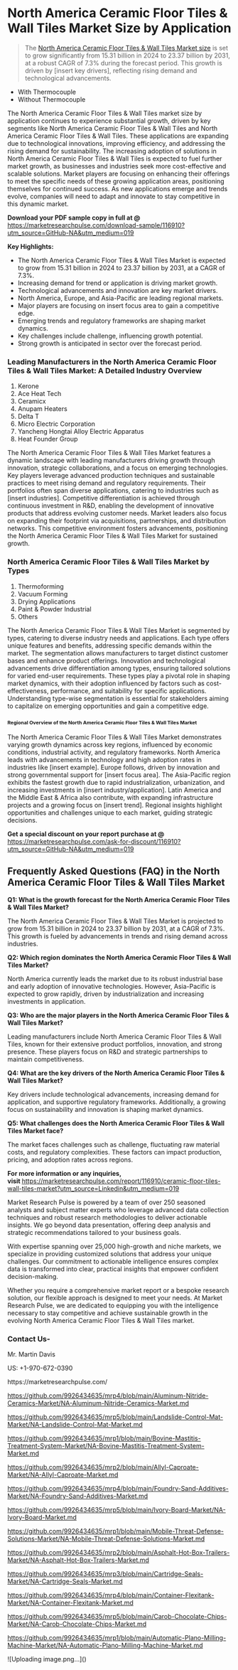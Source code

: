 <h1>North America Ceramic Floor Tiles & Wall Tiles Market&nbsp;Size by Application</h1><blockquote><p>The <a href="https://marketresearchpulse.com/download-sample/116910?utm_source=GitHub-NA&amp;utm_medium=019">North America Ceramic Floor Tiles & Wall Tiles Market size</a> is set to grow significantly from 15.31 billion in 2024 to 23.37 billion by 2031, at a robust CAGR of 7.3% during the forecast period. This growth is driven by [insert key drivers], reflecting rising demand and technological advancements.</p></blockquote><ul><li>With Thermocouple<li> Without Thermocouple</li></ul><p>The North America Ceramic Floor Tiles & Wall Tiles market size by application continues to experience substantial growth, driven by key segments like North America Ceramic Floor Tiles & Wall Tiles and North America Ceramic Floor Tiles & Wall Tiles. These applications are expanding due to technological innovations, improving efficiency, and addressing the rising demand for sustainability. The increasing adoption of solutions in North America Ceramic Floor Tiles & Wall Tiles is expected to fuel further market growth, as businesses and industries seek more cost-effective and scalable solutions. Market players are focusing on enhancing their offerings to meet the specific needs of these growing application areas, positioning themselves for continued success. As new applications emerge and trends evolve, companies will need to adapt and innovate to stay competitive in this dynamic market.</p><p><strong>Download your PDF sample copy in full at @ </strong><a href="https://marketresearchpulse.com/download-sample/116910?utm_source=GitHub-NA&amp;utm_medium=019">https://marketresearchpulse.com/download-sample/116910?utm_source=GitHub-NA&amp;utm_medium=019</a></p><p><strong>Key Highlights: </strong></p><ul><li>The North America Ceramic Floor Tiles & Wall Tiles Market is expected to grow from 15.31 billion in 2024 to 23.37 billion by 2031, at a CAGR of 7.3%.</li><li>Increasing demand for trend or application is driving market growth.</li><li>Technological advancements and innovation are key market drivers.</li><li>North America, Europe, and Asia-Pacific are leading regional markets.</li><li>Major players are focusing on insert focus area to gain a competitive edge.</li><li>Emerging trends and regulatory frameworks are shaping market dynamics.</li><li>Key challenges include challenge, influencing growth potential.</li><li>Strong growth is anticipated in sector over the forecast period.</li></ul><h3>Leading Manufacturers in the North America Ceramic Floor Tiles & Wall Tiles Market: A Detailed Industry Overview</h3><ol><li>Kerone</li><li>Ace Heat Tech</li><li>Ceramicx</li><li>Anupam Heaters</li><li>Delta T</li><li>Micro Electric Corporation</li><li>Yancheng Hongtai Alloy Electric Apparatus</li><li>Heat Founder Group</li></ol><div class="flex max-w-full flex-col flex-grow"><div class="min-h-8 text-message flex w-full flex-col items-end gap-2 whitespace-normal break-words [.text-message+&amp;]:mt-5" dir="auto" data-message-author-role="assistant" data-message-id="fd8432e4-4910-450d-b182-61b7bfb0a01f" data-message-model-slug="gpt-4o"><div class="flex w-full flex-col gap-1 empty:hidden first:pt-[3px]"><div class="markdown prose w-full break-words dark:prose-invert light"><p>The North America Ceramic Floor Tiles & Wall Tiles Market features a dynamic landscape with leading manufacturers driving growth through innovation, strategic collaborations, and a focus on emerging technologies. Key players leverage advanced production techniques and sustainable practices to meet rising demand and regulatory requirements. Their portfolios often span diverse applications, catering to industries such as [insert industries]. Competitive differentiation is achieved through continuous investment in R&amp;D, enabling the development of innovative products that address evolving customer needs. Market leaders also focus on expanding their footprint via acquisitions, partnerships, and distribution networks. This competitive environment fosters advancements, positioning the North America Ceramic Floor Tiles & Wall Tiles Market for sustained growth.</p></div></div></div></div><h3>North America Ceramic Floor Tiles & Wall Tiles Market by Types</h3><ol><li>Thermoforming<li> Vacuum Forming<li> Drying Applications<li> Paint & Powder Industrial<li> Others</li></ol><div class="flex max-w-full flex-col flex-grow"><div class="min-h-8 text-message flex w-full flex-col items-end gap-2 whitespace-normal break-words [.text-message+&amp;]:mt-5" dir="auto" data-message-author-role="assistant" data-message-id="084470be-0bb7-4664-bddf-5156b4f41249" data-message-model-slug="gpt-4o-mini"><div class="flex w-full flex-col gap-1 empty:hidden first:pt-[3px]"><div class="markdown prose w-full break-words dark:prose-invert light"><p>The North America Ceramic Floor Tiles & Wall Tiles Market is segmented by types, catering to diverse industry needs and applications. Each type offers unique features and benefits, addressing specific demands within the market. The segmentation allows manufacturers to target distinct customer bases and enhance product offerings. Innovation and technological advancements drive differentiation among types, ensuring tailored solutions for varied end-user requirements. These types play a pivotal role in shaping market dynamics, with their adoption influenced by factors such as cost-effectiveness, performance, and suitability for specific applications. Understanding type-wise segmentation is essential for stakeholders aiming to capitalize on emerging opportunities and gain a competitive edge.</p></div></div></div></div><h3><span style="font-size: 11px;">Regional Overview of the North America Ceramic Floor Tiles & Wall Tiles Market</span></h3><div class="flex max-w-full flex-col flex-grow"><div class="min-h-8 text-message flex w-full flex-col items-end gap-2 whitespace-normal break-words [.text-message+&amp;]:mt-5" dir="auto" data-message-author-role="assistant" data-message-id="e9038762-ce64-4e30-91c9-9bd413514231" data-message-model-slug="gpt-4o-mini"><div class="flex w-full flex-col gap-1 empty:hidden first:pt-[3px]"><div class="markdown prose w-full break-words dark:prose-invert light"><p>The North America Ceramic Floor Tiles & Wall Tiles Market demonstrates varying growth dynamics across key regions, influenced by economic conditions, industrial activity, and regulatory frameworks. North America leads with advancements in technology and high adoption rates in industries like [insert example]. Europe follows, driven by innovation and strong governmental support for [insert focus area]. The Asia-Pacific region exhibits the fastest growth due to rapid industrialization, urbanization, and increasing investments in [insert industry/application]. Latin America and the Middle East &amp; Africa also contribute, with expanding infrastructure projects and a growing focus on [insert trend]. Regional insights highlight opportunities and challenges unique to each market, guiding strategic decisions.</p></div></div></div></div><p><strong>Get a special discount on your report purchase at @ </strong><a href="https://marketresearchpulse.com/ask-for-discount/116910?utm_source=GitHub-NA&amp;utm_medium=019">https://marketresearchpulse.com/ask-for-discount/116910?utm_source=GitHub-NA&amp;utm_medium=019</a></p><h2>Frequently Asked Questions (FAQ) in the North America Ceramic Floor Tiles & Wall Tiles Market</h2><p><strong>Q1: What is the growth forecast for the North America Ceramic Floor Tiles & Wall Tiles Market?</strong></p><p>The North America Ceramic Floor Tiles & Wall Tiles Market is projected to grow from 15.31 billion in 2024 to 23.37 billion by 2031, at a CAGR of 7.3%. This growth is fueled by advancements in trends and rising demand across industries.</p><p><strong>Q2: Which region dominates the North America Ceramic Floor Tiles & Wall Tiles Market?</strong></p><p>North America currently leads the market due to its robust industrial base and early adoption of innovative technologies. However, Asia-Pacific is expected to grow rapidly, driven by industrialization and increasing investments in application.</p><p><strong>Q3: Who are the major players in the North America Ceramic Floor Tiles & Wall Tiles Market?</strong></p><p>Leading manufacturers include North America Ceramic Floor Tiles & Wall Tiles, known for their extensive product portfolios, innovation, and strong presence. These players focus on R&amp;D and strategic partnerships to maintain competitiveness.</p><p><strong>Q4: What are the key drivers of the North America Ceramic Floor Tiles & Wall Tiles Market?</strong></p><p>Key drivers include technological advancements, increasing demand for application, and supportive regulatory frameworks. Additionally, a growing focus on sustainability and innovation is shaping market dynamics.</p><p><strong>Q5: What challenges does the North America Ceramic Floor Tiles & Wall Tiles Market face?</strong></p><p>The market faces challenges such as challenge, fluctuating raw material costs, and regulatory complexities. These factors can impact production, pricing, and adoption rates across regions.</p><p><strong>For more information or any inquiries, visit&nbsp;</strong><a href="https://marketresearchpulse.com/report/116910/ceramic-floor-tiles-wall-tiles-market?utm_source=Linkedin&utm_medium=019">https://marketresearchpulse.com/report/116910/ceramic-floor-tiles-wall-tiles-market?utm_source=Linkedin&utm_medium=019</a></p><p>Market Research Pulse is powered by a team of over 250 seasoned analysts and subject matter experts who leverage advanced data collection techniques and robust research methodologies to deliver actionable insights. We go beyond data presentation, offering deep analysis and strategic recommendations tailored to your business goals.</p><p>With expertise spanning over 25,000 high-growth and niche markets, we specialize in providing customized solutions that address your unique challenges. Our commitment to actionable intelligence ensures complex data is transformed into clear, practical insights that empower confident decision-making.</p><p>Whether you require a comprehensive market report or a bespoke research solution, our flexible approach is designed to meet your needs. At Market Research Pulse, we are dedicated to equipping you with the intelligence necessary to stay competitive and achieve sustainable growth in the evolving North America Ceramic Floor Tiles & Wall Tiles market.</p><h3><strong>Contact Us-</strong></h3><p>Mr. Martin Davis</p><p>US: +1-970-672-0390</p><p>https://marketresearchpulse.com/</p><p><a href="https://github.com/9926434635/mrp4/blob/main/Aluminum-Nitride-Ceramics-Market/NA-Aluminum-Nitride-Ceramics-Market.md">https://github.com/9926434635/mrp4/blob/main/Aluminum-Nitride-Ceramics-Market/NA-Aluminum-Nitride-Ceramics-Market.md</a></p><p><a href="https://github.com/9926434635/mrp5/blob/main/Landslide-Control-Mat-Market/NA-Landslide-Control-Mat-Market.md">https://github.com/9926434635/mrp5/blob/main/Landslide-Control-Mat-Market/NA-Landslide-Control-Mat-Market.md</a></p><p><a href="https://github.com/9926434635/mrp1/blob/main/Bovine-Mastitis-Treatment-System-Market/NA-Bovine-Mastitis-Treatment-System-Market.md">https://github.com/9926434635/mrp1/blob/main/Bovine-Mastitis-Treatment-System-Market/NA-Bovine-Mastitis-Treatment-System-Market.md</a></p><p><a href="https://github.com/9926434635/mrp2/blob/main/Allyl-Caproate-Market/NA-Allyl-Caproate-Market.md">https://github.com/9926434635/mrp2/blob/main/Allyl-Caproate-Market/NA-Allyl-Caproate-Market.md</a></p><p><a href="https://github.com/9926434635/mrp4/blob/main/Foundry-Sand-Additives-Market/NA-Foundry-Sand-Additives-Market.md">https://github.com/9926434635/mrp4/blob/main/Foundry-Sand-Additives-Market/NA-Foundry-Sand-Additives-Market.md</a></p><p><a href="https://github.com/9926434635/mrp5/blob/main/Ivory-Board-Market/NA-Ivory-Board-Market.md">https://github.com/9926434635/mrp5/blob/main/Ivory-Board-Market/NA-Ivory-Board-Market.md</a></p><p><a href="https://github.com/9926434635/mrp1/blob/main/Mobile-Threat-Defense-Solutions-Market/NA-Mobile-Threat-Defense-Solutions-Market.md">https://github.com/9926434635/mrp1/blob/main/Mobile-Threat-Defense-Solutions-Market/NA-Mobile-Threat-Defense-Solutions-Market.md</a></p><p><a href="https://github.com/9926434635/mrp2/blob/main/Asphalt-Hot-Box-Trailers-Market/NA-Asphalt-Hot-Box-Trailers-Market.md">https://github.com/9926434635/mrp2/blob/main/Asphalt-Hot-Box-Trailers-Market/NA-Asphalt-Hot-Box-Trailers-Market.md</a></p><p><a href="https://github.com/9926434635/mrp3/blob/main/Cartridge-Seals-Market/NA-Cartridge-Seals-Market.md">https://github.com/9926434635/mrp3/blob/main/Cartridge-Seals-Market/NA-Cartridge-Seals-Market.md</a></p><p><a href="https://github.com/9926434635/mrp4/blob/main/Container-Flexitank-Market/NA-Container-Flexitank-Market.md">https://github.com/9926434635/mrp4/blob/main/Container-Flexitank-Market/NA-Container-Flexitank-Market.md</a></p><p><a href="https://github.com/9926434635/mrp5/blob/main/Carob-Chocolate-Chips-Market/NA-Carob-Chocolate-Chips-Market.md">https://github.com/9926434635/mrp5/blob/main/Carob-Chocolate-Chips-Market/NA-Carob-Chocolate-Chips-Market.md</a></p><p><a href="https://github.com/9926434635/mrp1/blob/main/Automatic-Plano-Milling-Machine-Market/NA-Automatic-Plano-Milling-Machine-Market.md">https://github.com/9926434635/mrp1/blob/main/Automatic-Plano-Milling-Machine-Market/NA-Automatic-Plano-Milling-Machine-Market.md</a></p>
![Uploading image.png…]()
